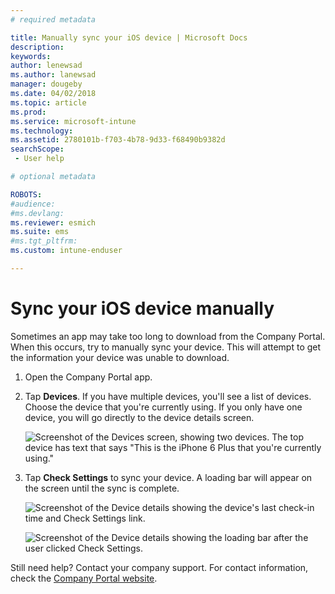 ```yaml
---
# required metadata

title: Manually sync your iOS device | Microsoft Docs
description:
keywords:
author: lenewsad
ms.author: lanewsad
manager: dougeby
ms.date: 04/02/2018
ms.topic: article
ms.prod:
ms.service: microsoft-intune
ms.technology:
ms.assetid: 2780101b-f703-4b78-9d33-f68490b9382d
searchScope:
 - User help

# optional metadata

ROBOTS:  
#audience:
#ms.devlang:
ms.reviewer: esmich
ms.suite: ems
#ms.tgt_pltfrm:
ms.custom: intune-enduser

---
```



# Sync your iOS device manually

Sometimes an app may take too long to download from the Company Portal. When this occurs, try to manually sync your device. This will attempt to get the information your device was unable to download.

1. Open the Company Portal app.

2. Tap **Devices**. If you have multiple devices, you'll see a list of devices. Choose the device that you're currently using. If you only have one device, you will go directly to the device details screen.

    ![Screenshot of the Devices screen, showing two devices. The top device has text that says "This is the iPhone 6 Plus that you're currently using."](/intune-user-help/media/ios_sync_1_CP_after_1804.png)

3. Tap **Check Settings** to sync your device. A loading bar will appear on the screen until the sync is complete.

    ![Screenshot of the Device details showing the device's last check-in time and Check Settings link.](/intune-user-help/media/ios_sync_2_CP_after_1804.png)  

   ![Screenshot of the Device details showing the loading bar after the user clicked Check Settings.](/intune-user-help/media/ios_sync_3_CP-after_1804.png)

Still need help? Contact your company support. For contact information, check the [Company Portal website](https://portal.manage.microsoft.com#HelpDeskDialog).

